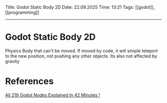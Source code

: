 Title: Godot Static Body 2D
Date: 22.09.2025
Time: 13:21
Tags: [[godot]], [[programming]]

---
# Godot Static Body 2D

Physics Body that can't be moved. If moved by code, it will simple teleport to the new position, not pushing any other objects.
Its also not affected by gravity

# References
[All 219 Godot Nodes Explained In 42 Minutes !](https://www.youtube.com/watch?v=tO2gthp45MA&list=WL&index=1)